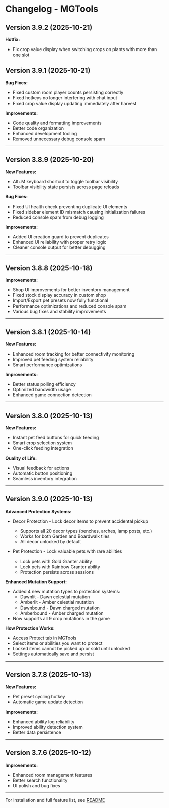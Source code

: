 # Changelog - MGTools

## Version 3.9.2 (2025-10-21)

**Hotfix:**
- Fix crop value display when switching crops on plants with more than one slot

## Version 3.9.1 (2025-10-21)

**Bug Fixes:**
- Fixed custom room player counts persisting correctly
- Fixed hotkeys no longer interfering with chat input
- Fixed crop value display updating immediately after harvest

**Improvements:**
- Code quality and formatting improvements
- Better code organization
- Enhanced development tooling
- Removed unnecessary debug console spam

---

## Version 3.8.9 (2025-10-20)

**New Features:**
- Alt+M keyboard shortcut to toggle toolbar visibility
- Toolbar visibility state persists across page reloads

**Bug Fixes:**
- Fixed UI health check preventing duplicate UI elements
- Fixed sidebar element ID mismatch causing initialization failures
- Reduced console spam from debug logging

**Improvements:**
- Added UI creation guard to prevent duplicates
- Enhanced UI reliability with proper retry logic
- Cleaner console output for better debugging

---

## Version 3.8.8 (2025-10-18)

**Improvements:**
- Shop UI improvements for better inventory management
- Fixed stock display accuracy in custom shop
- Import/Export pet presets now fully functional
- Performance optimizations and reduced console spam
- Various bug fixes and stability improvements

---

## Version 3.8.1 (2025-10-14)

**New Features:**
- Enhanced room tracking for better connectivity monitoring
- Improved pet feeding system reliability
- Smart performance optimizations

**Improvements:**
- Better status polling efficiency
- Optimized bandwidth usage
- Enhanced game connection detection

---

## Version 3.8.0 (2025-10-13)

**New Features:**
- Instant pet feed buttons for quick feeding
- Smart crop selection system
- One-click feeding integration

**Quality of Life:**
- Visual feedback for actions
- Automatic button positioning
- Seamless inventory integration

---

## Version 3.9.0 (2025-10-13)

**Advanced Protection Systems:**
- Decor Protection - Lock decor items to prevent accidental pickup
  - Supports all 20 decor types (benches, arches, lamp posts, etc.)
  - Works for both Garden and Boardwalk tiles
  - All decor unlocked by default

- Pet Protection - Lock valuable pets with rare abilities
  - Lock pets with Gold Granter ability
  - Lock pets with Rainbow Granter ability
  - Protection persists across sessions

**Enhanced Mutation Support:**
- Added 4 new mutation types to protection systems:
  - Dawnlit - Dawn celestial mutation
  - Amberlit - Amber celestial mutation
  - Dawnbound - Dawn charged mutation
  - Amberbound - Amber charged mutation
- Now supports all 9 crop mutations in the game

**How Protection Works:**
- Access Protect tab in MGTools
- Select items or abilities you want to protect
- Locked items cannot be picked up or sold until unlocked
- Settings automatically save and persist

---

## Version 3.7.8 (2025-10-13)

**New Features:**
- Pet preset cycling hotkey
- Automatic game update detection

**Improvements:**
- Enhanced ability log reliability
- Improved ability detection system
- Better data persistence

---

## Version 3.7.6 (2025-10-12)

**Improvements:**
- Enhanced room management features
- Better search functionality
- UI polish and bug fixes

---

For installation and full feature list, see [README](README.md)
